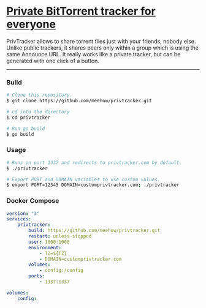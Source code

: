 # [Private BitTorrent tracker for everyone](https://privtracker.com/)

PrivTracker allows to share torrent files just with your friends, nobody else.
Unlike public trackers, it shares peers only within a group which is using the same Announce URL.
It really works like a private tracker, but can be generated with one click of a button. 

---
### Build
```bash
# Clone this repository.
$ git clone https://github.com/meehow/privtracker.git

# cd into the directory
$ cd privtracker

# Run go build
$ go build
```
### Usage
```bash
# Runs on port 1337 and redirects to privtracker.com by default.
$ ./privtracker
```
```bash
# Export PORT and DOMAIN variables to use custom values.
$ export PORT=12345 DOMAIN=customprivtracker.com; ./privtracker
```
### Docker Compose
```yaml
version: "3"
services:
    privtracker:
        build: https://github.com/meehow/privtracker.git
        restart: unless-stopped
        user: 1000:1000
        environment:
            - TZ=${TZ}
            - DOMAIN=customprivtracker.com
        volumes:
            - config:/config
        ports:
            - 1337:1337

volumes:
    config:
```